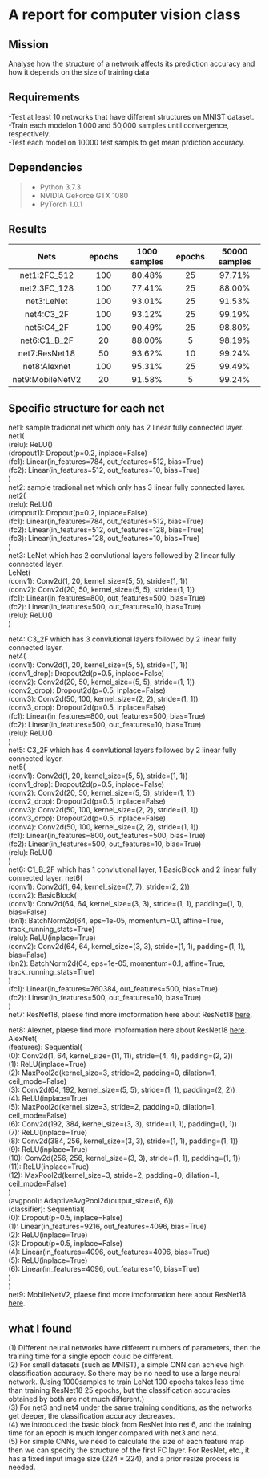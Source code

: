 # A report for computer vision class #
## Mission ##
Analyse how the structure of a network affects its prediction accuracy and how it depends on the size of training data
## Requirements ##
-Test at least 10 networks that have different structures on MNIST dataset.  
-Train each modelon 1,000 and 50,000 samples until convergence, respectively.    
-Test each model on 10000 test sampls to get mean prdiction accuracy.
## Dependencies ##
> * Python 3.7.3
> * NVIDIA GeForce GTX 1080
> * PyTorch 1.0.1
## Results ##
|Nets            |epochs|1000 samples|epochs|50000 samples|
|:--------------:|:----:|:----------:|:----:|:-----------:|
|net1:2FC_512    |100   |80.48%      |25    |97.71%       | 
|net2:3FC_128    |100   |77.41%      |25    |88.00%       |
|net3:LeNet      |100   |93.01%      |25    |91.53%       |
|net4:C3_2F      |100   |93.12%      |25    |99.19%       |
|net5:C4_2F      |100   |90.49%      |25    |98.80%       |       
|net6:C1_B_2F    |20    |88.00%      |5     |98.19%       |
|net7:ResNet18   |50    |93.62%      |10    |99.24%       |
|net8:Alexnet    |100   |95.31%      |25    |99.49%       |
|net9:MobileNetV2|20    |91.58%      |5     |99.24%       |
## Specific structure for each net ##
net1: sample tradional net which only has 2 linear fully connected layer.    
net1(  
  (relu): ReLU()  
  (dropout1): Dropout(p=0.2, inplace=False)  
  (fc1): Linear(in_features=784, out_features=512, bias=True)  
  (fc2): Linear(in_features=512, out_features=10, bias=True)  
)    
net2: sample tradional net which only has 3 linear fully connected layer.   
net2(  
  (relu): ReLU()  
  (dropout1): Dropout(p=0.2, inplace=False)  
  (fc1): Linear(in_features=784, out_features=512, bias=True)  
  (fc2): Linear(in_features=512, out_features=128, bias=True)  
  (fc3): Linear(in_features=128, out_features=10, bias=True)  
)  
net3: LeNet which has 2 convlutional layers followed by 2 linear fully connected layer.  
LeNet(  
  (conv1): Conv2d(1, 20, kernel_size=(5, 5), stride=(1, 1))  
  (conv2): Conv2d(20, 50, kernel_size=(5, 5), stride=(1, 1))  
  (fc1): Linear(in_features=800, out_features=500, bias=True)  
  (fc2): Linear(in_features=500, out_features=10, bias=True)  
  (relu): ReLU()   
) 


net4: C3_2F which has 3 convlutional layers followed by 2 linear fully connected layer.  
net4(  
  (conv1): Conv2d(1, 20, kernel_size=(5, 5), stride=(1, 1))  
  (conv1_drop): Dropout2d(p=0.5, inplace=False)  
  (conv2): Conv2d(20, 50, kernel_size=(5, 5), stride=(1, 1))  
  (conv2_drop): Dropout2d(p=0.5, inplace=False)  
  (conv3): Conv2d(50, 100, kernel_size=(2, 2), stride=(1, 1))  
  (conv3_drop): Dropout2d(p=0.5, inplace=False)  
  (fc1): Linear(in_features=800, out_features=500, bias=True)  
  (fc2): Linear(in_features=500, out_features=10, bias=True)  
  (relu): ReLU()  
)  
net5: C3_2F which has 4 convlutional layers followed by 2 linear fully connected layer.  
net5(  
  (conv1): Conv2d(1, 20, kernel_size=(5, 5), stride=(1, 1))  
  (conv1_drop): Dropout2d(p=0.5, inplace=False)  
  (conv2): Conv2d(20, 50, kernel_size=(5, 5), stride=(1, 1))  
  (conv2_drop): Dropout2d(p=0.5, inplace=False)  
  (conv3): Conv2d(50, 100, kernel_size=(2, 2), stride=(1, 1))  
  (conv3_drop): Dropout2d(p=0.5, inplace=False)  
  (conv4): Conv2d(50, 100, kernel_size=(2, 2), stride=(1, 1))  
  (fc1): Linear(in_features=800, out_features=500, bias=True)  
  (fc2): Linear(in_features=500, out_features=10, bias=True)  
  (relu): ReLU()  
)  
net6: C1_B_2F which has 1 convlutional layer, 1 BasicBlock and 2 linear fully connected layer. 
net6(  
  (conv1): Conv2d(1, 64, kernel_size=(7, 7), stride=(2, 2))  
  (conv2): BasicBlock(  
    (conv1): Conv2d(64, 64, kernel_size=(3, 3), stride=(1, 1), padding=(1, 1), bias=False)  
    (bn1): BatchNorm2d(64, eps=1e-05, momentum=0.1, affine=True, track_running_stats=True)  
    (relu): ReLU(inplace=True)  
    (conv2): Conv2d(64, 64, kernel_size=(3, 3), stride=(1, 1), padding=(1, 1), bias=False)  
    (bn2): BatchNorm2d(64, eps=1e-05, momentum=0.1, affine=True, track_running_stats=True)  
  )  
  (fc1): Linear(in_features=760384, out_features=500, bias=True)  
  (fc2): Linear(in_features=500, out_features=10, bias=True)  
)  
net7: ResNet18, plaese find more imoformation here about ResNet18 [here](https://arxiv.org/pdf/1512.03385.pdf).  

net8: Alexnet, plaese find more imoformation here about ResNet18 [here](https://papers.nips.cc/paper/4824-imagenet-classification-with-deep-convolutional-neural-networks.pdf).  
AlexNet(  
  (features): Sequential(  
    (0): Conv2d(1, 64, kernel_size=(11, 11), stride=(4, 4), padding=(2, 2))  
    (1): ReLU(inplace=True)  
    (2): MaxPool2d(kernel_size=3, stride=2, padding=0, dilation=1, ceil_mode=False)  
    (3): Conv2d(64, 192, kernel_size=(5, 5), stride=(1, 1), padding=(2, 2))  
    (4): ReLU(inplace=True)  
    (5): MaxPool2d(kernel_size=3, stride=2, padding=0, dilation=1, ceil_mode=False)  
    (6): Conv2d(192, 384, kernel_size=(3, 3), stride=(1, 1), padding=(1, 1))  
    (7): ReLU(inplace=True)  
    (8): Conv2d(384, 256, kernel_size=(3, 3), stride=(1, 1), padding=(1, 1))  
    (9): ReLU(inplace=True)  
    (10): Conv2d(256, 256, kernel_size=(3, 3), stride=(1, 1), padding=(1, 1))  
    (11): ReLU(inplace=True)  
    (12): MaxPool2d(kernel_size=3, stride=2, padding=0, dilation=1, ceil_mode=False)  
  )  
  (avgpool): AdaptiveAvgPool2d(output_size=(6, 6))  
  (classifier): Sequential(  
    (0): Dropout(p=0.5, inplace=False)  
    (1): Linear(in_features=9216, out_features=4096, bias=True)  
    (2): ReLU(inplace=True)  
    (3): Dropout(p=0.5, inplace=False)  
    (4): Linear(in_features=4096, out_features=4096, bias=True)  
    (5): ReLU(inplace=True)  
    (6): Linear(in_features=4096, out_features=10, bias=True)  
  )  
)  
net9: MobileNetV2, plaese find more imoformation here about ResNet18 [here](https://arxiv.org/pdf/1801.04381.pdf).  
## what I found ##
(1) Different neural networks have different numbers of parameters, then the training time for a single epoch could be different.   
(2) For small datasets (such as MNIST), a simple CNN can achieve high classification accuracy. So there may be no need to use a large      neural network. (Using 1000samples to train LeNet 100 epochs takes less time than training ResNet18 25 epochs, but the classification accuracies obtained by both are not much different.)     
(3) For net3 and net4 under the same training conditions, as the networks get deeper, the classification accuracy decreases.    
(4) we introduced the basic block from ResNet into net 6, and the training time for an epoch is much longer compared with net3 and net4.     
(5) For simple CNNs, we need to calculate the size of each feature map then we can specify the structure of the first FC layer. For ResNet, etc., it has a fixed input image size (224 * 224), and a prior resize process is needed.  
  
